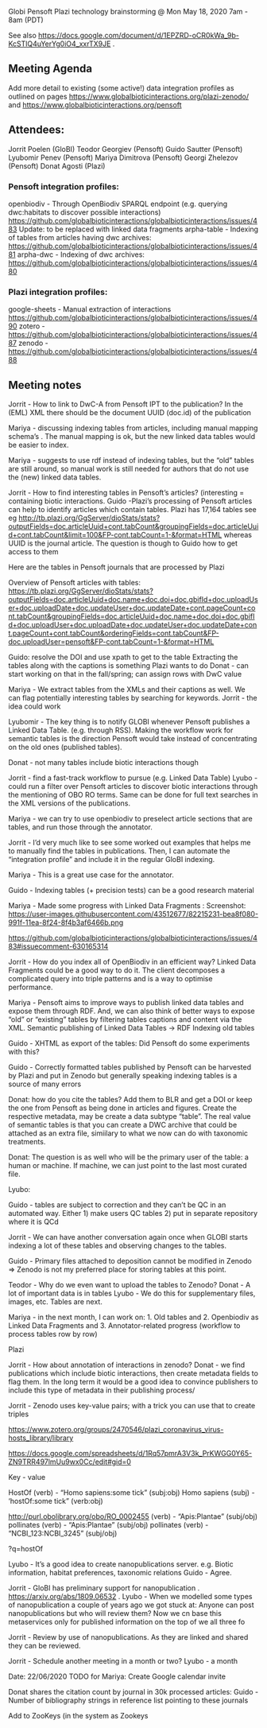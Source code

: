 Globi Pensoft Plazi technology brainstorming @ Mon May 18, 2020 7am - 8am (PDT)

See also https://docs.google.com/document/d/1EPZRD-oCR0kWa_9b-KcSTlQ4uYerYg0iO4_xxrTX9JE .

## Meeting Agenda

Add more detail to existing (some active!) data integration profiles as outlined on pages https://www.globalbioticinteractions.org/plazi-zenodo/ and https://www.globalbioticinteractions.org/pensoft

## Attendees:

Jorrit Poelen (GloBI)
Teodor Georgiev (Pensoft)
Guido Sautter (Pensoft)
Lyubomir Penev (Pensoft)
Mariya Dimitrova (Pensoft)
Georgi Zhelezov (Pensoft)
Donat Agosti (Plazi)

### Pensoft integration profiles:
openbiodiv - Through OpenBiodiv SPARQL endpoint (e.g. querying dwc:habitats to discover possible interactions) https://github.com/globalbioticinteractions/globalbioticinteractions/issues/483
Update: to be replaced with linked data fragments 
arpha-table - Indexing of tables from articles having dwc archives:
https://github.com/globalbioticinteractions/globalbioticinteractions/issues/481
arpha-dwc - Indexing of dwc archives:
https://github.com/globalbioticinteractions/globalbioticinteractions/issues/480

### Plazi integration profiles:
google-sheets - Manual extraction of interactions
https://github.com/globalbioticinteractions/globalbioticinteractions/issues/490
zotero - 
https://github.com/globalbioticinteractions/globalbioticinteractions/issues/487
zenodo - https://github.com/globalbioticinteractions/globalbioticinteractions/issues/488


## Meeting notes

Jorrit - How to link to DwC-A from Pensoft IPT to the publication?
In the (EML) XML there should be the document UUID (doc.id) of the publication

Mariya - discussing indexing tables from articles, including manual mapping schema’s . The manual mapping is ok, but the new linked data tables would be easier to index.

Mariya - suggests to use rdf instead of indexing tables, but the “old” tables are still around, so manual work is still needed for authors that do not use the (new) linked data tables. 

Jorrit - How to find interesting tables in Pensoft’s articles? (interesting = containing biotic interactions.
Guido -Plazi’s processing of Pensoft articles can help to identify articles which contain tables.  Plazi has 17,164 tables see eg http://tb.plazi.org/GgServer/dioStats/stats?outputFields=doc.articleUuid+cont.tabCount&groupingFields=doc.articleUuid+cont.tabCount&limit=100&FP-cont.tabCount=1-&format=HTML  whereas UUID is the journal article. The question is though to Guido how to get access to them

Here are the tables in Pensoft journals that are processed by Plazi

Overview of Pensoft articles with tables: https://tb.plazi.org/GgServer/dioStats/stats?outputFields=doc.articleUuid+doc.name+doc.doi+doc.gbifId+doc.uploadUser+doc.uploadDate+doc.updateUser+doc.updateDate+cont.pageCount+cont.tabCount&groupingFields=doc.articleUuid+doc.name+doc.doi+doc.gbifId+doc.uploadUser+doc.uploadDate+doc.updateUser+doc.updateDate+cont.pageCount+cont.tabCount&orderingFields=cont.tabCount&FP-doc.uploadUser=pensoft&FP-cont.tabCount=1-&format=HTML

Guido: resolve the DOI and use xpath to get to the table 
Extracting the tables along with the captions is something Plazi wants to do
Donat - can start working on that in the fall/spring; can assign rows with DwC value

Mariya - We extract tables from the XMLs and their captions as well. We can flag potentially interesting tables by searching for keywords. 
Jorrit - the idea could work 

Lyubomir - The key thing is to notify GLOBI whenever Pensoft publishes a Linked Data Table. (e.g. through RSS). Making the workflow work for semantic tables is the direction Pensoft would take instead of concentrating on the old ones (published tables).

Donat - not many tables include biotic interactions though

Jorrit - find a fast-track workflow to pursue (e.g. Linked Data Table)
Lyubo - could run a filter over Pensoft articles to discover biotic interactions through the mentioning of OBO RO terms. Same can be done for full text searches in the XML versions of the publications.


Mariya - we can try to use openbiodiv to preselect article sections that are tables, and run those through the annotator. 

Jorrit - I’d very much like to see some worked out examples that helps me to manually find the tables in publications. Then, I can automate the “integration profile” and include it in the regular GloBI indexing. 

Mariya - This is a great use case for the annotator. 

Guido - Indexing tables (+ precision tests) can be a good research material 


Mariya - Made some progress with Linked Data Fragments : 
Screenshot: https://user-images.githubusercontent.com/43512677/82215231-bea8f080-991f-11ea-8f24-8f4b3af6466b.png

https://github.com/globalbioticinteractions/globalbioticinteractions/issues/483#issuecomment-630165314

Jorrit - How do you index all of OpenBiodiv in an efficient way? Linked Data Fragments could be a good way to do it. 
The client decomposes a complicated query into triple patterns and is a way to optimise performance. 

Mariya - Pensoft aims to improve ways to publish linked data tables and expose them through RDF. And, we can also think of better ways to expose “old” or “existing” tables by filtering tables captions and content via the XML. 
Semantic publishing of Linked Data Tables -> RDF
Indexing old tables 

Guido - XHTML as export of the tables: Did Pensoft do some experiments with this?

Guido - Correctly formatted tables published by Pensoft can be harvested by Plazi and put in Zenodo but generally speaking indexing tables is a source of many errors

Donat: how do you cite the tables? Add them to BLR and get a DOI or keep the one from Pensoft as being done in articles and figures. Create the respective metadata, may be create a data subtype “table”. The real value of semantic tables is that you can create a DWC archive that could be attached as an extra file, simiilary to what we now can do with taxonomic treatments.

Donat: The question is as well who will be the primary user of the table: a human or machine. If machine, we can just point to the last most curated file.



Lyubo:

Guido - tables are subject to correction and they can’t be QC in an automated way. Either 1) make users QC tables 2) put in separate repository where it is QCd


Jorrit - We can have another conversation again once when GLOBI starts indexing a lot of these tables and observing changes to the tables.

Guido - Primary files attached to deposition cannot be modified in Zenodo => Zenodo is not my preferred place for storing tables at this point.

Teodor - Why do we even want to upload the tables to Zenodo?
Donat - A lot of important data is in tables
Lyubo - We do this for supplementary files, images, etc. Tables are next.

Mariya - in the next month, I can work on: 1. Old tables and 2. Openbiodiv as Linked Data Fragments and 3. Annotator-related progress (workflow to process tables row by row)



Plazi

Jorrit - How about annotation of interactions in zenodo?
Donat - we find publications which include biotic interactions, then create metadata fields to flag them. In the long term it would be a good idea to convince publishers to include this type of metadata in their publishing process/

Jorrit - Zenodo uses key-value pairs; with a trick you can use that to create triples 


https://www.zotero.org/groups/2470546/plazi_coronavirus_virus-hosts_library/library

https://docs.google.com/spreadsheets/d/1Rq57pmrA3V3k_PrKWGG0Y65-ZN9TRR497lmUu9wx0Cc/edit#gid=0

Key - value 

HostOf (verb) - “Homo sapiens:some tick” (subj:obj)
Homo sapiens (subj) - ‘hostOf:some tick” (verb:obj)

http://purl.obolibrary.org/obo/RO_0002455 (verb) - “Apis:Plantae” (subj/obj)
pollinates (verb) - “Apis:Plantae” (subj/obj)
pollinates (verb) - “NCBI_123:NCBI_3245” (subj/obj)


?q=hostOf

Lyubo - It’s a good idea to create nanopublications server. e.g. Biotic information, habitat preferences, taxonomic relations 
Guido - Agree.

Jorrit - GloBI has preliminary support for nanopublication .  https://arxiv.org/abs/1809.06532 . 
Lyubo - When we modelled some types of nanopublication a couple of years ago we got stuck at:  Anyone can post nanopublications but who will review them? Now we cn base this metaservices only for published information on the top of  we all three fo

Jorrit - Review by use of nanopublications. As they are linked and shared they can be reviewed.

Jorrit - Schedule another meeting in a month or two?
Lyubo - a month

Date: 22/06/2020 
TODO for Mariya: Create Google calendar invite

Donat shares the citation count by journal in 30k processed articles:
Guido - Number of bibliography strings in reference list pointing to these journals 


Add  to ZooKeys (in the system as Zookeys

